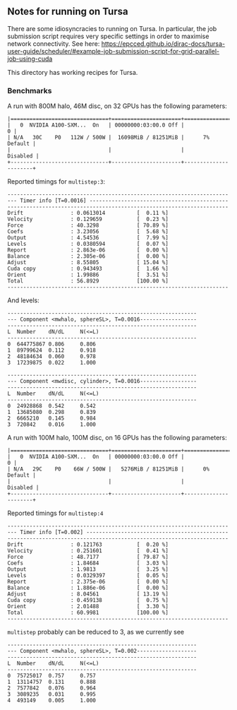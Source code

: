 ## Notes for running on Tursa

There are some idiosyncracies to running on Tursa. In particular, the job submission script requires very specific settings in order to maximise network connectivity.
See here: https://epcced.github.io/dirac-docs/tursa-user-guide/scheduler/#example-job-submission-script-for-grid-parallel-job-using-cuda

This directory has working recipes for Tursa.

### Benchmarks

A run with 800M halo, 46M disc, on 32 GPUs has the following parameters:
```
|===============================+======================+======================|
|   0  NVIDIA A100-SXM...  On   | 00000000:03:00.0 Off |                    0 |
| N/A   30C    P0   112W / 500W |  16098MiB / 81251MiB |      7%      Default |
|                               |                      |             Disabled |
+-------------------------------+----------------------+----------------------+
```

Reported timings for `multistep:3`:
```
----------------------------------------------------------------------
--- Timer info [T=0.0016] --------------------------------------------
----------------------------------------------------------------------
Drift               : 0.0613014          [  0.11 %]
Velocity            : 0.129659           [  0.23 %]
Force               : 40.3298            [ 70.89 %]
Coefs               : 3.23056            [  5.68 %]
Output              : 4.54536            [  7.99 %]
Levels              : 0.0380594          [  0.07 %]
Report              : 2.863e-06          [  0.00 %]
Balance             : 2.305e-06          [  0.00 %]
Adjust              : 8.55805            [ 15.04 %]
Cuda copy           : 0.943493           [  1.66 %]
Orient              : 1.99886            [  3.51 %]
Total               : 56.8929            [100.00 %]
----------------------------------------------------------------------
```

And levels:
```
------------------------------------------------------------
--- Component <mwhalo, sphereSL>, T=0.0016------------------
------------------------------------------------------------
L  Number    dN/dL     N(<=L)    
------------------------------------------------------------
0  644775867 0.806     0.806     
1  89799624  0.112     0.918     
2  48184634  0.060     0.978     
3  17239875  0.022     1.000     

------------------------------------------------------------
--- Component <mwdisc, cylinder>, T=0.0016------------------
------------------------------------------------------------
L  Number    dN/dL     N(<=L)    
------------------------------------------------------------
0  24928868  0.542     0.542     
1  13685080  0.298     0.839     
2  6665210   0.145     0.984     
3  720842    0.016     1.000   
```


A run with 100M halo, 100M disc, on 16 GPUs has the following parameters:
```
|===============================+======================+======================|
|   0  NVIDIA A100-SXM...  On   | 00000000:03:00.0 Off |                    0 |
| N/A   29C    P0    66W / 500W |   5276MiB / 81251MiB |      0%      Default |
|                               |                      |             Disabled |
+-------------------------------+----------------------+----------------------+
```

Reported timings for `multistep:4`
```
----------------------------------------------------------------------
--- Timer info [T=0.002] ---------------------------------------------
----------------------------------------------------------------------
Drift               : 0.121763           [  0.20 %]
Velocity            : 0.251601           [  0.41 %]
Force               : 48.7177            [ 79.87 %]
Coefs               : 1.84684            [  3.03 %]
Output              : 1.9813             [  3.25 %]
Levels              : 0.0329397          [  0.05 %]
Report              : 2.375e-06          [  0.00 %]
Balance             : 1.886e-06          [  0.00 %]
Adjust              : 8.04561            [ 13.19 %]
Cuda copy           : 0.459138           [  0.75 %]
Orient              : 2.01488            [  3.30 %]
Total               : 60.9981            [100.00 %]
----------------------------------------------------------------------
```

`multistep` probably can be reduced to 3, as we currently see
```
------------------------------------------------------------
--- Component <mwhalo, sphereSL>, T=0.002-------------------
------------------------------------------------------------
L  Number    dN/dL     N(<=L)    
------------------------------------------------------------
0  75725017  0.757     0.757     
1  13114757  0.131     0.888     
2  7577842   0.076     0.964     
3  3089235   0.031     0.995     
4  493149    0.005     1.000     
```

